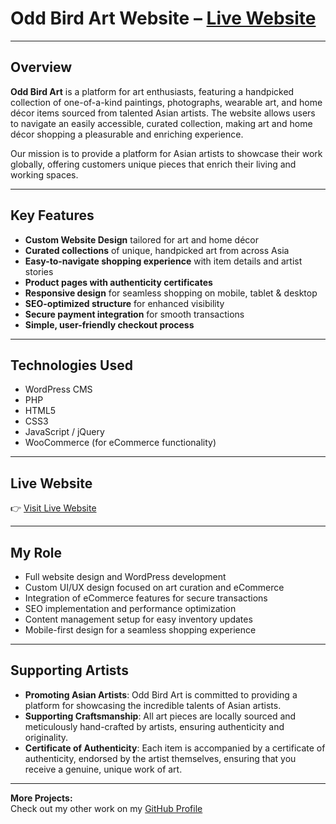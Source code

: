 # Odd Bird Art Website – [Live Website](https://oddbird.art/) 

---

## Overview  
**Odd Bird Art** is a platform for art enthusiasts, featuring a handpicked collection of one-of-a-kind paintings, photographs, wearable art, and home décor items sourced from talented Asian artists. The website allows users to navigate an easily accessible, curated collection, making art and home décor shopping a pleasurable and enriching experience.

Our mission is to provide a platform for Asian artists to showcase their work globally, offering customers unique pieces that enrich their living and working spaces.

---

## Key Features  
- **Custom Website Design** tailored for art and home décor  
- **Curated collections** of unique, handpicked art from across Asia  
- **Easy-to-navigate shopping experience** with item details and artist stories  
- **Product pages with authenticity certificates**  
- **Responsive design** for seamless shopping on mobile, tablet & desktop  
- **SEO-optimized structure** for enhanced visibility  
- **Secure payment integration** for smooth transactions  
- **Simple, user-friendly checkout process**  

---

## Technologies Used  
- WordPress CMS  
- PHP  
- HTML5  
- CSS3  
- JavaScript / jQuery  
- WooCommerce (for eCommerce functionality)  

---

## Live Website  
👉 [Visit Live Website](https://oddbird.art/)

---

## My Role  
- Full website design and WordPress development  
- Custom UI/UX design focused on art curation and eCommerce  
- Integration of eCommerce features for secure transactions  
- SEO implementation and performance optimization  
- Content management setup for easy inventory updates  
- Mobile-first design for a seamless shopping experience  

---

## Supporting Artists  
- **Promoting Asian Artists**: Odd Bird Art is committed to providing a platform for showcasing the incredible talents of Asian artists.  
- **Supporting Craftsmanship**: All art pieces are locally sourced and meticulously hand-crafted by artists, ensuring authenticity and originality.  
- **Certificate of Authenticity**: Each item is accompanied by a certificate of authenticity, endorsed by the artist themselves, ensuring that you receive a genuine, unique work of art.

---

**More Projects:**  
Check out my other work on my [GitHub Profile](https://github.com/saifwp)
